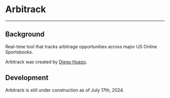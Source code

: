 # Arbitrack
___
## Background
Real-time tool that tracks arbitrage opportunities across major US Online Sportsbooks.

Arbitrack was created by [Diego Huezo](https://www.linkedin.com/in/diego-huezo/).
## Development
Arbitrack is still under construction as of July 17th, 2024.